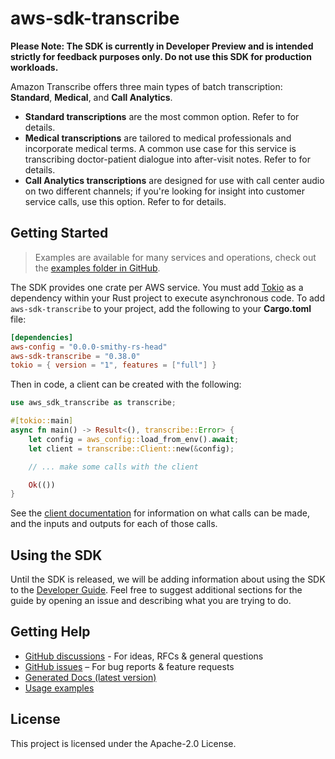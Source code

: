 # aws-sdk-transcribe

**Please Note: The SDK is currently in Developer Preview and is intended strictly for
feedback purposes only. Do not use this SDK for production workloads.**

Amazon Transcribe offers three main types of batch transcription: __Standard__, __Medical__, and __Call Analytics__.
  - __Standard transcriptions__ are the most common option. Refer to for details.
  - __Medical transcriptions__ are tailored to medical professionals and incorporate medical terms. A common use case for this service is transcribing doctor-patient dialogue into after-visit notes. Refer to for details.
  - __Call Analytics transcriptions__ are designed for use with call center audio on two different channels; if you're looking for insight into customer service calls, use this option. Refer to for details.

## Getting Started

> Examples are available for many services and operations, check out the
> [examples folder in GitHub](https://github.com/awslabs/aws-sdk-rust/tree/main/examples).

The SDK provides one crate per AWS service. You must add [Tokio](https://crates.io/crates/tokio)
as a dependency within your Rust project to execute asynchronous code. To add `aws-sdk-transcribe` to
your project, add the following to your **Cargo.toml** file:

```toml
[dependencies]
aws-config = "0.0.0-smithy-rs-head"
aws-sdk-transcribe = "0.38.0"
tokio = { version = "1", features = ["full"] }
```

Then in code, a client can be created with the following:

```rust
use aws_sdk_transcribe as transcribe;

#[tokio::main]
async fn main() -> Result<(), transcribe::Error> {
    let config = aws_config::load_from_env().await;
    let client = transcribe::Client::new(&config);

    // ... make some calls with the client

    Ok(())
}
```

See the [client documentation](https://docs.rs/aws-sdk-transcribe/latest/aws_sdk_transcribe/client/struct.Client.html)
for information on what calls can be made, and the inputs and outputs for each of those calls.

## Using the SDK

Until the SDK is released, we will be adding information about using the SDK to the
[Developer Guide](https://docs.aws.amazon.com/sdk-for-rust/latest/dg/welcome.html). Feel free to suggest
additional sections for the guide by opening an issue and describing what you are trying to do.

## Getting Help

* [GitHub discussions](https://github.com/awslabs/aws-sdk-rust/discussions) - For ideas, RFCs & general questions
* [GitHub issues](https://github.com/awslabs/aws-sdk-rust/issues/new/choose) – For bug reports & feature requests
* [Generated Docs (latest version)](https://awslabs.github.io/aws-sdk-rust/)
* [Usage examples](https://github.com/awslabs/aws-sdk-rust/tree/main/examples)

## License

This project is licensed under the Apache-2.0 License.

